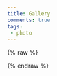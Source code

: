 ```yaml
---
title: Gallery
comments: true
tags:
 - photo
---
```


{% raw %}
<div id="flickrembed"></div>
<script src="//flickrembed.com/embed_v2.js.php?source=flickr&layout=responsive&input=www.flickr.com/photos/155672779@N08/&sort=0&by=user&theme=tiles&scale=fit&skin=alexis&id=58b96bf196389"></script>
{% endraw %}